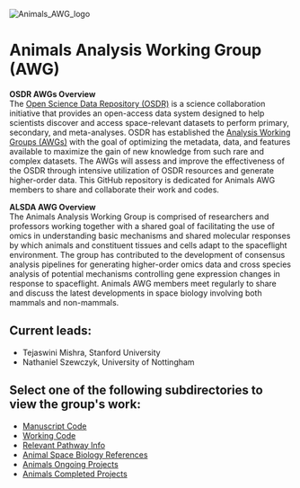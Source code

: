 ![Animals_AWG_logo](https://github.com/OpenScienceDataRepo/Animals_AWG/assets/158081608/9af9c392-f339-4cc8-b98f-112b8837c0d4)

# Animals Analysis Working Group (AWG)

**OSDR AWGs Overview**  
The [Open Science Data Repository (OSDR)](https://osdr.nasa.gov/bio/) is a science collaboration initiative that provides an open-access data system designed to help scientists discover and access space-relevant datasets to perform primary, secondary, and meta-analyses. OSDR has established the [Analysis Working Groups (AWGs)](https://osdr.nasa.gov/bio/awg/about.html) with the goal of optimizing the metadata, data, and features available to maximize the gain of new knowledge from such rare and complex datasets. The AWGs will assess and improve the effectiveness of the OSDR through intensive utilization of OSDR resources and generate higher-order data. This GitHub repository is dedicated for Animals AWG members to share and collaborate their work and codes.

**ALSDA AWG Overview**  
The Animals Analysis Working Group is comprised of researchers and professors working together with a shared goal of facilitating the use of omics in understanding basic mechanisms and shared molecular responses by which animals and constituent tissues and cells adapt to the spaceflight environment. The group has contributed to the development of consensus analysis pipelines for generating higher-order omics data and cross species analysis of potential mechanisms controlling gene expression changes in response to spaceflight. Animals AWG members meet regularly to share and discuss the latest developments in space biology involving both mammals and non-mammals.

## Current leads:
- Tejaswini Mishra, Stanford University
- Nathaniel Szewczyk, University of Nottingham

## Select one of the following subdirectories to view the group's work:
- [Manuscript Code](Manuscript_Code)
- [Working Code](Working_Code)
- [Relevant Pathway Info](Relevant_Pathway_Info)
- [Animal Space Biology References](Animal_Space_Biology_References)
- [Animals Ongoing Projects](https://docs.google.com/document/d/1lE66GX0P1a7RfdYM6ocPLk46IPVRXMiLiPJ50uVS1o0/edit#heading=h.95b7h6a5lge5)
- [Animals Completed Projects](https://docs.google.com/document/d/1xRg7cEbecSmrXCYkKGqT49alQzLMb4AhWTTZT6q2WV0/edit#heading=h.skv70enopj64)

